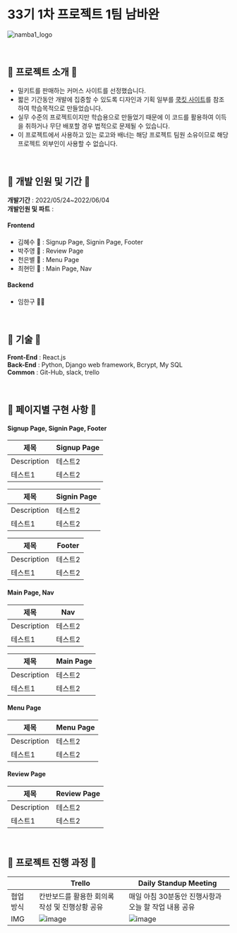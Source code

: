 # 33기 1차 프로젝트 1팀 남바완
![namba1_logo](https://user-images.githubusercontent.com/72453080/171790066-206e9591-15f3-4ba0-97be-413f21d13694.png)

<br/>

## 🌼 프로젝트 소개 🌼


* 밀키트를 판매하는 커머스 사이트를 선정했습니다.
* 짧은 기간동안 개발에 집중할 수 있도록 디자인과 기획 일부를 [쿡킷 사이트](https://www.cjcookit.com/pc/main)를 참조하여 학습목적으로 만들었습니다.
* 실무 수준의 프로젝트이지만 학습용으로 만들었기 때문에 이 코드를 활용하여 이득을 취하거나 무단 배포할 경우 법적으로 문제될 수 있습니다.
* 이 프로젝트에서 사용하고 있는 로고와 배너는 해당 프로젝트 팀원 소유이므로 해당 프로젝트 외부인이 사용할 수 없습니다.

<br/>

## 🌼 개발 인원 및 기간 🌼
**개발기간** : 2022/05/24~2022/06/04
<br/>
**개발인원 및 파트** : 

#### Frontend

- 김혜수 🐷 : Signup Page, Signin Page, Footer
- 박주영 🍋 : Review Page
- 천은별 🌟 : Menu Page
- 최현민 🐜 : Main Page, Nav

#### Backend

- 임한구 🎅🏻

<br/>

## 🌼 기술 🌼
**Front-End** : React.js 
<br/>
**Back-End** : Python, Django web framework, Bcrypt, My SQL
<br/>
**Common** : Git-Hub, slack, trello

<br/>

## 🌼 페이지별 구현 사항 🌼

#### Signup Page, Signin Page, Footer
|제목|Signup Page|
|------|---|
|Description|테스트2|
|테스트1|테스트2|

|제목|Signin Page|
|------|---|
|Description|테스트2|
|테스트1|테스트2|

|제목|Footer|
|------|---|
|Description|테스트2|
|테스트1|테스트2|

#### Main Page, Nav
|제목|Nav|
|------|---|
|Description|테스트2|
|테스트1|테스트2|

|제목|Main Page|
|------|---|
|Description|테스트2|
|테스트1|테스트2|

#### Menu Page
|제목|Menu Page|
|------|---|
|Description|테스트2|
|테스트1|테스트2|

#### Review Page
|제목|Review Page|
|------|---|
|Description|테스트2|
|테스트1|테스트2|




<br/>

## 🌼 프로젝트 진행 과정 🌼
||Trello|Daily Standup Meeting|
|------|---|---|
|협업 방식|칸반보드를 활용한 회의록 작성 및 진행상황 공유|매일 아침 30분동안 진행사항과 오늘 할 작업 내용 공유|
|IMG|![image](https://user-images.githubusercontent.com/72453080/172017656-5a83e3f5-34c4-44b8-b600-39ed7c6600d0.png)|![image](https://user-images.githubusercontent.com/72453080/172017691-c160d276-3004-4dbc-966b-d761d8c749b8.png)|



